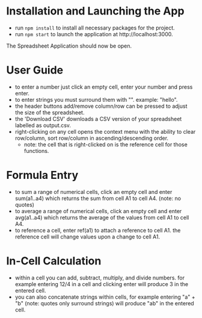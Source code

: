 # Installation and Launching the App

- run ```npm install``` to install all necessary packages for the project.
- run ```npm start``` to launch the application at http://localhost:3000.

The Spreadsheet Application should now be open. 

# User Guide

- to enter a number just click an empty cell, enter your number and press enter. 
- to enter strings you must surround them with "". example: "hello".
- the header buttons add/remove column/row can be pressed to adjust the size of the spreadsheet. 
- the 'Download CSV' downloads a CSV version of your spreadsheet labelled as output.csv. 
- right-clicking on any cell opens the context menu with the ability to clear row/column, sort row/column in ascending/descending order. 
    - note: the cell that is right-clicked on is the reference cell for those functions. 

# Formula Entry

- to sum a range of numerical cells, click an empty cell and enter sum(a1..a4) which returns the sum from cell A1 to cell A4. (note: no quotes)
- to average a range of numerical cells, click an empty cell and enter avg(a1..a4) which returns the average of the values from cell A1 to cell A4. 
- to reference a cell, enter ref(a1) to attach a reference to cell A1. the reference cell will change values upon a change to cell A1. 

# In-Cell Calculation

- within a cell you can add, subtract, multiply, and divide numbers. for example entering 12/4 in a cell and clicking enter will produce 3 in the entered cell. 
- you can also concatenate strings within cells, for example entering "a" + "b" (note: quotes only surround strings) will produce "ab" in the entered cell. 

